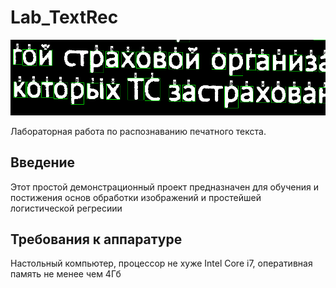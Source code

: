 # Lab_TextRec

![Background image](images/back.png)

Лабораторная работа по распознаванию печатного текста.
## Введение
Этот простой демонстрационный проект предназначен для обучения и постижения основ обработки изображений и простейшей логистической регресиии
## Требования к аппаратуре
Настольный компьютер, процессор не хуже Intel Core i7, оперативная память не менее чем 4Гб


